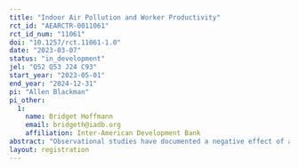 ```yaml
---
title: "Indoor Air Pollution and Worker Productivity"
rct_id: "AEARCTR-0011061"
rct_id_num: "11061"
doi: "10.1257/rct.11061-1.0"
date: "2023-03-07"
status: "in_development"
jel: "Q52 Q53 J24 C93"
start_year: "2023-05-01"
end_year: "2024-12-31"
pi: "Allen Blackman"
pi_other:
  1:
    name: Bridget Hoffmann
    email: bridgeth@iadb.org
    affiliation: Inter-American Development Bank
abstract: "Observational studies have documented a negative effect of air pollution on the productivity of workers engaged in both cognitive and physical tasks in both outdoor and indoor settings. These studies typically rely on air pollution data from outdoor municipal monitoring stations along with fixed effects and/or instrumental variable econometric models. We will use a randomized controlled trial to identify the effect of air pollution on both labor productivity and absences in an indoor setting. We will use air quality monitors installed in the workplace to measure indoor air pollution and air purifiers to improve air quality in randomly selected workplace locations such as buildings, floors of buildings, or rooms within buildings."
layout: registration
---
```


